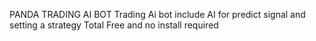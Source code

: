 PANDA TRADING AI BOT
Trading Ai bot include AI for predict signal and setting a strategy
Total Free and no install required
